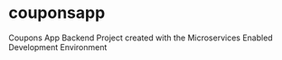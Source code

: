 # couponsapp
Coupons App Backend Project created with the Microservices Enabled Development Environment

